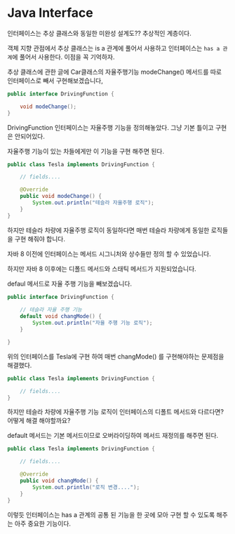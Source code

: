 # Java Interface

인터페이스는 추상 클래스와 동일한 미완성 설계도?? 추상적인 계층이다.

객체 지향 관점에서 추상 클래스는 is a 관계에 풀어서 사용하고 인터페이스는 `has a 관계`에 풀어서 사용한다. 이점을 꼭 기억하자.

추상 클래스에 관한 글에 Car클래스의 자율주행기능 modeChange() 메서드를 따로 인터페이스로 빼서 구현해보겠습니다,

```java
public interface DrivingFunction {

    void modeChange();
}
```

DrivingFunction 인터페이스는 자율주행 기능을 정의해놓았다. 그냥 기본 틀이고 구현은 안되어있다.

자율주행 기능이 있는 차들에게만 이 기능을 구현 해주면 된다.

```java
public class Tesla implements DrivingFunction {

    // fields....

    @Override
    public void modeChange() {
        System.out.println("테슬라 자율주행 로직");
    }
}
```

하지만 테슬라 차량에 자율주행 로직이 동일하다면 매번 테슬라 차량에게 동일한 로직들을 구현 해줘야 합니다.

자바 8 이전에 인터페이스는 메서드 시그니처와 상수들만 정의 할 수 있었습니다.

하지만 자바 8 이후에는 디폴드 메서드와 스태틱 메서드가 지원되었습니다.

defaul 메서드로 자율 주행 기능을 빼보겠습니다.

```java
public interface DrivingFunction {
    
    // 테슬라 자율 주행 기능
    default void changMode() {
        System.out.println("자율 주행 기능 로직");
    }

}
```

위의 인터페이스를 Tesla에 구현 하여 매번 changMode() 를 구현해야하는 문제점을 해결했다.

```java
public class Tesla implements DrivingFunction {

    // fields....
}
```

하지만 테슬라 차량에 자율주행 기능 로직이 인터페이스의 디폴트 메서드와 다르다면? 어떻게 해결 해야할까요?

default 메서드는 기본 메서드이므로 오버라이딩하여 메서드 재정의를 해주면 된다.

```java
public class Tesla implements DrivingFunction {

    // fields....

    @Override
    public void changMode() {
        System.out.println("로직 변경....");
    }
}
```

이렇듯 인터페이스는 has a 관계의 공통 된 기능을 한 곳에 모아 구현 할 수 있도록 해주는 아주 중요한 기능이다.